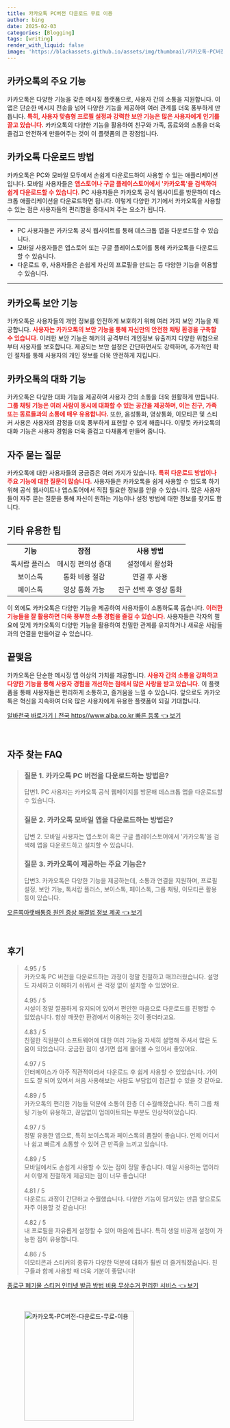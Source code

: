 ```yaml
---
title: 카카오톡 PC버전 다운로드 무료 이용
author: bing
date: 2025-02-03
categories: [Blogging]
tags: [writing]
render_with_liquid: false
image: 'https://blackassets.github.io/assets/img/thumbnail/카카오톡-PC버전-다운로드-무료-이용.webp'
---
```



<h2 id='카카오톡의 주요 기능'>카카오톡의 주요 기능</h2>

<p>카카오톡은 다양한 기능을 갖춘 메시징 플랫폼으로, 사용자 간의 소통을 지원합니다. 이 앱은 단순한 메시지 전송을 넘어 다양한 기능을 제공하여 여러 관계를 더욱 풍부하게 만듭니다. <b><span style="color: #ee2323;">특히, 사용자 맞춤형 프로필 설정과 강력한 보안 기능은 많은 사용자에게 인기를 끌고 있습니다.</span></b> 카카오톡의 다양한 기능을 활용하여 친구와 가족, 동료와의 소통을 더욱 즐겁고 안전하게 만들어주는 것이 이 플랫폼의 큰 장점입니다.</p>

<h2 id='카카오톡 다운로드 방법'>카카오톡 다운로드 방법</h2>

<p>카카오톡은 PC와 모바일 모두에서 손쉽게 다운로드하여 사용할 수 있는 애플리케이션입니다. 모바일 사용자들은 <b><span style="color: #ee2323;">앱스토어나 구글 플레이스토어에서 '카카오톡'을 검색하여 쉽게 다운로드할 수 있습니다.</span></b> PC 사용자들은 카카오톡 공식 웹사이트를 방문하여 데스크톱 애플리케이션을 다운로드하면 됩니다. 이렇게 다양한 기기에서 카카오톡을 사용할 수 있는 점은 사용자들의 편리함을 증대시켜 주는 요소가 됩니다.</p>

<hr />

<ul>
    <li>PC 사용자들은 카카오톡 공식 웹사이트를 통해 데스크톱 앱을 다운로드할 수 있습니다.</li>
    <li>모바일 사용자들은 앱스토어 또는 구글 플레이스토어를 통해 카카오톡을 다운로드할 수 있습니다.</li>
    <li>다운로드 후, 사용자들은 손쉽게 자신의 프로필을 만드는 등 다양한 기능을 이용할 수 있습니다.</li>
</ul>

<hr />

<h2 id='카카오톡 보안 기능'>카카오톡 보안 기능</h2>

<p>카카오톡은 사용자들의 개인 정보를 안전하게 보호하기 위해 여러 가지 보안 기능을 제공합니다. <b><span style="color: #ee2323;">사용자는 카카오톡의 보안 기능을 통해 자신만의 안전한 채팅 환경을 구축할 수 있습니다.</span></b> 이러한 보안 기능은 해커의 공격부터 개인정보 유출까지 다양한 위협으로부터 사용자를 보호합니다. 제공되는 보안 설정은 간단하면서도 강력하며, 추가적인 확인 절차를 통해 사용자의 개인 정보를 더욱 안전하게 지킵니다.</p>

<h2 id='카카오톡의 대화 기능'>카카오톡의 대화 기능</h2>

<p>카카오톡은 다양한 대화 기능을 제공하여 사용자 간의 소통을 더욱 원활하게 만듭니다. <b><span style="color: #ee2323;">그룹 채팅 기능은 여러 사람이 동시에 대화할 수 있는 공간을 제공하며, 이는 친구, 가족 또는 동료들과의 소통에 매우 유용합니다.</span></b> 또한, 음성통화, 영상통화, 이모티콘 및 스티커 사용은 사용자의 감정을 더욱 풍부하게 표현할 수 있게 해줍니다. 이렇듯 카카오톡의 대화 기능은 사용자 경험을 더욱 즐겁고 다채롭게 만들어 줍니다.</p>

<h2 id='자주 묻는 질문'>자주 묻는 질문</h2>

<p>카카오톡에 대한 사용자들의 궁금증은 여러 가지가 있습니다. <b><span style="color: #ee2323;">특히 다운로드 방법이나 주요 기능에 대한 질문이 많습니다.</span></b> 사용자들은 카카오톡을 쉽게 사용할 수 있도록 하기 위해 공식 웹사이트나 앱스토어에서 직접 필요한 정보를 얻을 수 있습니다. 많은 사용자들이 자주 묻는 질문을 통해 자신이 원하는 기능이나 설정 방법에 대한 정보를 찾기도 합니다.</p>

<h2 id='기타 유용한 팁'>기타 유용한 팁</h2>

<table>
    <tr>
        <td style="text-align: center; height: 17px;"><b>기능</b></td>
        <td style="text-align: center; height: 17px;"><b>장점</b></td>
        <td style="text-align: center; height: 17px;"><b>사용 방법</b></td>
    </tr>
    <tr>
        <td style="text-align: center; height: 17px;">톡서랍 플러스</td>
        <td style="text-align: center; height: 17px;">메시징 편의성 증대</td>
        <td style="text-align: center; height: 17px;">설정에서 활성화</td>
    </tr>
    <tr>
        <td style="text-align: center; height: 17px;">보이스톡</td>
        <td style="text-align: center; height: 17px;">통화 비용 절감</td>
        <td style="text-align: center; height: 17px;">연결 후 사용</td>
    </tr>
    <tr>
        <td style="text-align: center; height: 17px;">페이스톡</td>
        <td style="text-align: center; height: 17px;">영상 통화 가능</td>
        <td style="text-align: center; height: 17px;">친구 선택 후 영상 통화</td>
    </tr>
</table>

<p>이 외에도 카카오톡은 다양한 기능을 제공하여 사용자들이 소통하도록 돕습니다. <b><span style="color: #ee2323;">이러한 기능들을 잘 활용하면 더욱 풍부한 소통 경험을 즐길 수 있습니다.</span></b> 사용자들은 각자의 필요에 맞게 카카오톡의 다양한 기능을 활용하여 친밀한 관계를 유지하거나 새로운 사람들과의 연결을 만들어갈 수 있습니다.</p>

<h2 id='끝맺음'>끝맺음</h2>

<p>카카오톡은 단순한 메시징 앱 이상의 가치를 제공합니다. <b><span style="color: #ee2323;">사용자 간의 소통을 강화하고 다양한 기능을 통해 사용자 경험을 개선하는 점에서 많은 사랑을 받고 있습니다.</span></b> 이 플랫폼을 통해 사용자들은 편리하게 소통하고, 즐거움을 느낄 수 있습니다. 앞으로도 카카오톡은 혁신을 지속하여 더욱 많은 사용자에게 유용한 플랫폼이 되길 기대합니다.</p>


<p><a class="click-button" title="알바천국 바로가기ㅣ전국 https//www.alba.co.kr 빠른 등록" href="https://blackassets.github.io/posts/%EC%95%8C%EB%B0%94%EC%B2%9C%EA%B5%AD-%EB%B0%94%EB%A1%9C%EA%B0%80%EA%B8%B0%E3%85%A3%EC%A0%84%EA%B5%AD-httpswww.alba.co.kr-%EB%B9%A0%EB%A5%B8-%EB%93%B1%EB%A1%9D/" rel="dofollow">알바천국 바로가기ㅣ전국 https//www.alba.co.kr 빠른 등록 👈 보기</a></p><br>
<h2 id='자주_찾는_FAQ'>자주 찾는 FAQ</h2>
<div itemscope="" itemtype="https://schema.org/FAQPage"> 
<blockquote> 
<div itemscope="" itemprop="mainEntity" itemtype="https://schema.org/Question"> 
<h3 itemprop="name">질문 1. 카카오톡 PC 버전을 다운로드하는 방법은? </h3> 
<div itemscope="" itemprop="acceptedAnswer" itemtype="https://schema.org/Answer"> 
<span itemprop="text"> 
<p>답변1. PC 사용자는 카카오톡 공식 웹페이지를 방문해 데스크톱 앱을 다운로드할 수 있습니다.</p> 
</span> 
</div> 
</div> 
<div itemscope="" itemprop="mainEntity" itemtype="https://schema.org/Question"> 
<h3 itemprop="name">질문 2. 카카오톡 모바일 앱을 다운로드하는 방법은? </h3> 
<div itemscope="" itemprop="acceptedAnswer" itemtype="https://schema.org/Answer"> 
<span itemprop="text"> 
<p>답변 2. 모바일 사용자는 앱스토어 혹은 구글 플레이스토어에서 '카카오톡'을 검색해 앱을 다운로드하고 설치할 수 있습니다.</p> 
</span> 
</div> 
</div> 
<div itemscope="" itemprop="mainEntity" itemtype="https://schema.org/Question"> 
<h3 itemprop="name">질문 3. 카카오톡이 제공하는 주요 기능은?</h3> 
<div itemscope="" itemprop="acceptedAnswer" itemtype="https://schema.org/Answer"> 
<span itemprop="text"> 
<p>답변3. 카카오톡은 다양한 기능을 제공하는데, 소통과 연결을 지원하며, 프로필 설정, 보안 기능, 톡서랍 플러스, 보이스톡, 페이스톡, 그룹 채팅, 이모티콘 활용 등이 있습니다.</p> 
</span> 
</div> 
</div> 
</blockquote> 
</div>
<p><a class="click-button" title="오른쪽아랫배통증 원인 증상 해결법 정보 제공" href="https://blackassets.github.io/posts/%EC%98%A4%EB%A5%B8%EC%AA%BD%EC%95%84%EB%9E%AB%EB%B0%B0%ED%86%B5%EC%A6%9D-%EC%9B%90%EC%9D%B8-%EC%A6%9D%EC%83%81-%ED%95%B4%EA%B2%B0%EB%B2%95-%EC%A0%95%EB%B3%B4-%EC%A0%9C%EA%B3%B5/" rel="dofollow">오른쪽아랫배통증 원인 증상 해결법 정보 제공 👈 보기</a></p><br>
<h2 id='후기'>후기</h2>
<div itemscope itemtype="https://schema.org/Product">
  <blockquote>
  <div itemprop="review" itemscope itemtype="https://schema.org/Review">
      <div itemprop="reviewRating" itemscope itemtype="https://schema.org/Rating"> <span itemprop="ratingValue">4.95</span> / <span itemprop="bestRating">5</span> </div>
      <span itemprop="reviewBody">카카오톡 PC 버전을 다운로드하는 과정이 정말 친절하고 매끄러웠습니다. 설명도 자세하고 이해하기 쉬워서 큰 걱정 없이 설치할 수 있었어요.</span>
  </div>
  <br>
  <div itemprop="review" itemscope itemtype="https://schema.org/Review">
      <div itemprop="reviewRating" itemscope itemtype="https://schema.org/Rating"> <span itemprop="ratingValue">4.95</span> / <span itemprop="bestRating">5</span> </div>
      <span itemprop="reviewBody">시설이 정말 깔끔하게 유지되어 있어서 편안한 마음으로 다운로드를 진행할 수 있었습니다. 항상 깨끗한 환경에서 이용하는 것이 좋더라고요.</span>
  </div>
  <br>
  <div itemprop="review" itemscope itemtype="https://schema.org/Review">
      <div itemprop="reviewRating" itemscope itemtype="https://schema.org/Rating"> <span itemprop="ratingValue">4.83</span> / <span itemprop="bestRating">5</span> </div>
      <span itemprop="reviewBody">친절한 직원분이 소프트웨어에 대한 여러 기능을 자세히 설명해 주셔서 많은 도움이 되었습니다. 궁금한 점이 생기면 쉽게 물어볼 수 있어서 좋았어요.</span>
  </div>
  <br>
  <div itemprop="review" itemscope itemtype="https://schema.org/Review">
      <div itemprop="reviewRating" itemscope itemtype="https://schema.org/Rating"> <span itemprop="ratingValue">4.97</span> / <span itemprop="bestRating">5</span> </div>
      <span itemprop="reviewBody">인터페이스가 아주 직관적이라서 다운로드 후 쉽게 사용할 수 있었습니다. 가이드도 잘 되어 있어서 처음 사용해보는 사람도 부담없이 접근할 수 있을 것 같아요.</span>
  </div>
  <br>
  <div itemprop="review" itemscope itemtype="https://schema.org/Review">
      <div itemprop="reviewRating" itemscope itemtype="https://schema.org/Rating"> <span itemprop="ratingValue">4.89</span> / <span itemprop="bestRating">5</span> </div>
      <span itemprop="reviewBody">카카오톡의 편리한 기능들 덕분에 소통이 한층 더 수월해졌습니다. 특히 그룹 채팅 기능이 유용하고, 끊임없이 업데이트되는 부분도 인상적이었습니다.</span>
  </div>
  <br>
  <div itemprop="review" itemscope itemtype="https://schema.org/Review">
      <div itemprop="reviewRating" itemscope itemtype="https://schema.org/Rating"> <span itemprop="ratingValue">4.97</span> / <span itemprop="bestRating">5</span> </div>
      <span itemprop="reviewBody">정말 유용한 앱으로, 특히 보이스톡과 페이스톡의 품질이 좋습니다. 언제 어디서나 쉽고 빠르게 소통할 수 있어 큰 만족을 느끼고 있습니다.</span>
  </div>
  <br>
  <div itemprop="review" itemscope itemtype="https://schema.org/Review">
      <div itemprop="reviewRating" itemscope itemtype="https://schema.org/Rating"> <span itemprop="ratingValue">4.89</span> / <span itemprop="bestRating">5</span> </div>
      <span itemprop="reviewBody">모바일에서도 손쉽게 사용할 수 있는 점이 정말 좋습니다. 매일 사용하는 앱이라서 이렇게 친절하게 제공되는 점이 너무 좋습니다!</span>
  </div>
  <br>
  <div itemprop="review" itemscope itemtype="https://schema.org/Review">
      <div itemprop="reviewRating" itemscope itemtype="https://schema.org/Rating"> <span itemprop="ratingValue">4.81</span> / <span itemprop="bestRating">5</span> </div>
      <span itemprop="reviewBody">다운로드 과정이 간단하고 수월했습니다. 다양한 기능이 담겨있는 만큼 앞으로도 자주 이용할 것 같습니다!</span>
  </div>
  <br>
  <div itemprop="review" itemscope itemtype="https://schema.org/Review">
      <div itemprop="reviewRating" itemscope itemtype="https://schema.org/Rating"> <span itemprop="ratingValue">4.82</span> / <span itemprop="bestRating">5</span> </div>
      <span itemprop="reviewBody">내 프로필을 자유롭게 설정할 수 있어 마음에 듭니다. 특히 생일 비공개 설정이 가능한 점이 유용합니다.</span>
  </div>
  <br>
  <div itemprop="review" itemscope itemtype="https://schema.org/Review">
      <div itemprop="reviewRating" itemscope itemtype="https://schema.org/Rating"> <span itemprop="ratingValue">4.86</span> / <span itemprop="bestRating">5</span> </div>
      <span itemprop="reviewBody">이모티콘과 스티커의 종류가 다양한 덕분에 대화가 훨씬 더 즐거워졌습니다. 친구들과 함께 사용할 때 더욱 기분이 좋답니다!</span>
  </div>
  </blockquote>
</div>
<p><a class="click-button" title="종로구 폐기물 스티커 인터넷 발급 방법 비용 무상수거 편리한 서비스" href="https://blackassets.github.io/posts/%EC%A2%85%EB%A1%9C%EA%B5%AC-%ED%8F%90%EA%B8%B0%EB%AC%BC-%EC%8A%A4%ED%8B%B0%EC%BB%A4-%EC%9D%B8%ED%84%B0%EB%84%B7-%EB%B0%9C%EA%B8%89-%EB%B0%A9%EB%B2%95-%EB%B9%84%EC%9A%A9-%EB%AC%B4%EC%83%81%EC%88%98%EA%B1%B0-%ED%8E%B8%EB%A6%AC%ED%95%9C-%EC%84%9C%EB%B9%84%EC%8A%A4/" rel="dofollow">종로구 폐기물 스티커 인터넷 발급 방법 비용 무상수거 편리한 서비스 👈 보기</a></p><br>
<figure class="image"><img src="https://blackassets.github.io/assets/img/thumbnail/카카오톡-PC버전-다운로드-무료-이용.webp" alt="카카오톡-PC버전-다운로드-무료-이용" width="256" height="256"></figure>